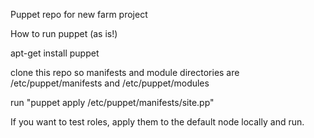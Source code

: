 Puppet repo for new farm project

How to run puppet (as is!)

apt-get install puppet

clone this repo so manifests and module directories are /etc/puppet/manifests and /etc/puppet/modules

run "puppet apply /etc/puppet/manifests/site.pp"

If you want to test roles, apply them to the default node locally and run.